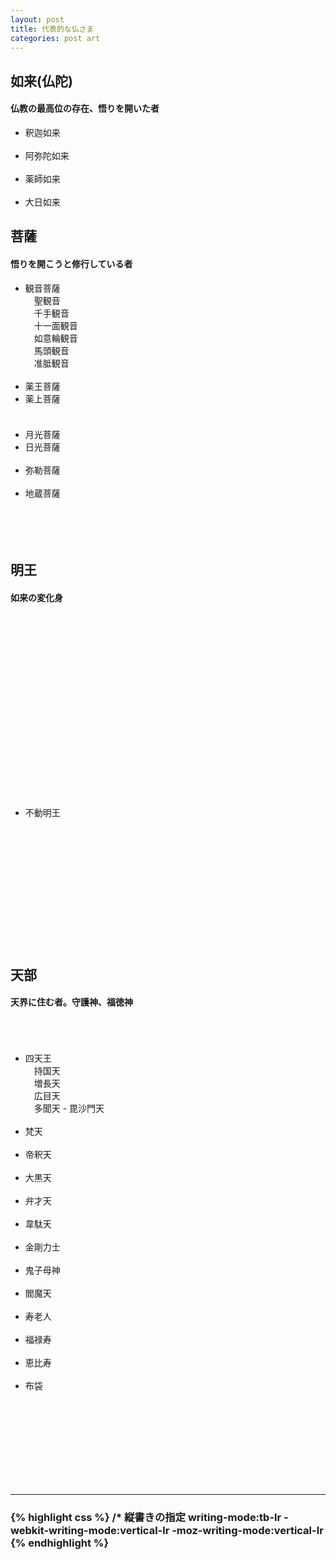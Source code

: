 ```yaml
---
layout: post
title: 代表的な仏さま
categories: post art
---
```


<div class="row">
  <div class="col-sm-5">
    <h2 class="text-gold text-right">如来(仏陀)</h2>
    <h4  class="text-right">
      仏教の最高位の存在、悟りを開いた者
    </h4>
  </div>
  <div class="col-sm-3">
    <div id="nyorai" class="hotoke">
      <ul>
        <li>釈迦如来</li>
        <br>
        <li>阿弥陀如来</li>
        <br>
        <li>薬師如来</li>
        <br>
        <li>大日如来</li>
      </ul>
    </div>
  </div>
  <div class="col-sm-4">
  </div>
</div>

<div class="row">
  <div class="col-sm-3">
    <h2 class="text-gold text-right">菩薩</h2>
    <h4 class="text-right">
      悟りを開こうと修行している者
    </h4>
  </div>
  <div class="col-sm-5">
    <div id="bosatu" class="hotoke">
      <ul>
         <li>観音菩薩
             <br>　聖観音
             <br>　千手観音
             <br>　十一面観音
             <br>　如意輪観音
             <br>　馬頭観音
             <br>　准胝観音
        </li>
        <br>
        <li>薬王菩薩</li>
        <li>薬上菩薩</li>
        <br>　
        <li>月光菩薩</li>
        <li>日光菩薩</li>
        <br>
        <li>弥勒菩薩</li>
        <br>
        <li>地蔵菩薩</li>
        <br><br><br><br>
      </ul>
    </div>
  </div>
  <div class="col-sm-3">
  </div>
</div>

<div class="row">
  <div class="col-sm-2">
    <h2 class="text-gold text-right">明王</h2>
    <h4 >
      如来の変化身
    </h4>
  </div>
  <div class="col-sm-10">
    <div class="hotoke">
      <ul>
        <br><br><br><br><br><br><br><br><br><br><br><br><br><br><br><br><br><br>
        <li>不動明王</li>
        <br><br><br><br><br><br><br><br><br><br><br><br>
      </ul>
    </div>
  </div>
  <div class="col-sm-1">
  </div>
</div>

<div class="row">
  <div class="col-sm-1">
    <h2 class="text-gold text-right">天部</h2>
    <h4>
      天界に住む者。守護神、福徳神
    </h4>
  </div>
  <div class="col-sm-6">
    <div id="tenbu" class="hotoke">
      <ul>
        <br><br><br>
        <li>四天王
          <br>　持国天
          <br>　増長天
          <br>　広目天
          <br>　多聞天 - 毘沙門天
        </li>
        <br>
        <li>梵天</li>
        <br>
        <li>帝釈天</li>
        <br>
        <li>大黒天</li>
        <br>
        <li>弁才天</li>
        <br>
        <li>韋駄天</li>
        <br>
        <li>金剛力士</li>
        <br>
        <li>鬼子母神</li>
        <br>
        <li>閻魔天</li>
        <br>
        <li>寿老人</li>
        <br>
        <li>福禄寿</li>
        <br>
        <li>恵比寿</li>
        <br>
        <li>布袋</li>
        <br><br><br><br><br><br>
      </ul>
    </div>
  </div>
  <div class="col-sm-3">
  </div>
</div>
<br><br>
<hr>
<h3>
{% highlight css %}
  /* 縦書きの指定
  writing-mode:tb-lr
  -webkit-writing-mode:vertical-lr
  -moz-writing-mode:vertical-lr
{% endhighlight %}
</h3>

<script src="{{site.url}}/js/jquery.js" charset="utf-8"></script>

<script type="text/javascript">
  $(".hotoke").css("-webkit-writing-mode","vertical-lr");
  $(".hotoke").css("-moz-writing-mode","vertical-lr");
  $(".hotoke").css("writing-mode","tb-lr");
  $(".hotoke").css("background-color","#111");
  $(".hotoke").css("font-family","#@メイリオ,sans-serif");
  $(".hotoke").css("height","20%");

  $(".hotoke").css("-webkit-box-shadow","0.5em -0.5em 0.4em gold,-0.5em 0.5em 0.4em gold");
  $(".hotoke").css("box-shadow","0.5em -0.5em 0.4em gold,-0.5em 0.5em 0.4em gold");

  $("#bosatu").css("height","210px");
  $("#tenbu").css("height","210px");
</script>